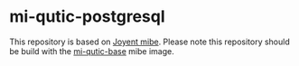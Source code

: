 # mi-qutic-postgresql

This repository is based on [Joyent mibe](https://github.com/joyent/mibe). Please note this repository should be build with the [mi-qutic-base](https://github.com/jfqd/mi-jfqd-base) mibe image.

